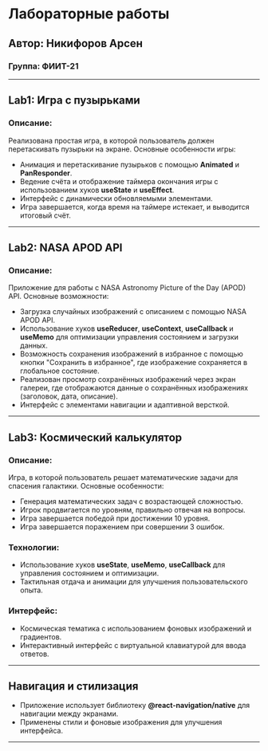 # Лабораторные работы

## Автор: Никифоров Арсен

### Группа: ФИИТ-21

---

## Lab1: Игра с пузырьками

### Описание:

Реализована простая игра, в которой пользователь должен перетаскивать пузырьки на экране. Основные особенности игры:

- Анимация и перетаскивание пузырьков с помощью **Animated** и **PanResponder**.
- Ведение счёта и отображение таймера окончания игры с использованием хуков **useState** и **useEffect**.
- Интерфейс с динамически обновляемыми элементами.
- Игра завершается, когда время на таймере истекает, и выводится итоговый счёт.

---

## Lab2: NASA APOD API

### Описание:

Приложение для работы с NASA Astronomy Picture of the Day (APOD) API. Основные возможности:

- Загрузка случайных изображений с описанием с помощью NASA APOD API.
- Использование хуков **useReducer**, **useContext**, **useCallback** и **useMemo** для оптимизации управления состоянием и загрузки данных.
- Возможность сохранения изображений в избранное с помощью кнопки "Сохранить в избранное", где изображение сохраняется в глобальное состояние.
- Реализован просмотр сохранённых изображений через экран галереи, где отображаются данные о сохранённых изображениях (заголовок, дата, описание).
- Интерфейс с элементами навигации и адаптивной версткой.

---

## Lab3: Космический калькулятор

### Описание:

Игра, в которой пользователь решает математические задачи для спасения галактики. Основные особенности:

- Генерация математических задач с возрастающей сложностью.
- Игрок продвигается по уровням, правильно отвечая на вопросы.
- Игра завершается победой при достижении 10 уровня.
- Игра завершается поражением при совершении 3 ошибок.

### Технологии:

- Использование хуков **useState**, **useMemo**, **useCallback** для управления состоянием и оптимизации.
- Тактильная отдача и анимации для улучшения пользовательского опыта.

### Интерфейс:

- Космическая тематика с использованием фоновых изображений и градиентов.
- Интерактивный интерфейс с виртуальной клавиатурой для ввода ответов.

---

## Навигация и стилизация

- Приложение использует библиотеку **@react-navigation/native** для навигации между экранами.
- Применены стили и фоновые изображения для улучшения интерфейса.

---
